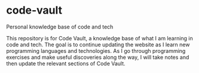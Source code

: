 # code-vault
Personal knowledge base of code and tech

This repository is for Code Vault, a knowledge base of what I am learning in code and tech. The goal is to continue updating the website as I learn new programming languages and technologies. As I go through programming exercises and make useful discoveries along the way, I will take notes and then update the relevant sections of Code Vault.
